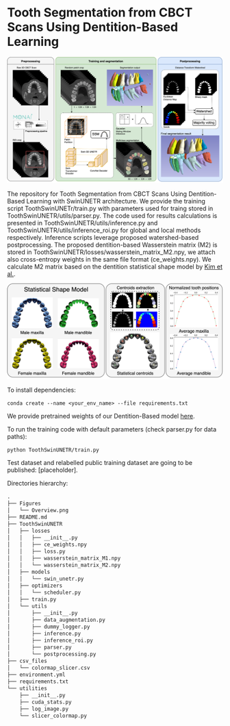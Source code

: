 # Tooth Segmentation from CBCT Scans Using Dentition-Based Learning

![ToothSeg3D_CBCT](./Figures/Overview.png)

The repository for Tooth Segmentation from CBCT Scans Using Dentition-Based Learning with SwinUNETR architecture. We provide the training script ToothSwinUNETr/train.py with parameters used for traing stored in ToothSwinUNETR/utils/parser.py. The code used for results calculations is presented in ToothSwinUNETR/utils/inference.py and ToothSwinUNETR/utils/inference_roi.py for global and local methods respectively. Inference scripts leverage proposed watershed-based postprocessing. The proposed dentition-based Wasserstein matrix (M2) is stored in ToothSwinUNETR/losses/wasserstein_matrix_M2.npy, we attach also cross-entropy weights in the same file format (ce_weights.npy). We
calculate M2 matrix based on the dentition statistical shape model by [Kim et al.](https://link.springer.com/article/10.1007/s00784-022-04824-z).

![ToothSeg3D_CBCT](./Figures/SSM.png)

To install dependencies:
```shell
conda create --name <your_env_name> --file requirements.txt
```

We provide pretrained weights of our Dentition-Based model [here](https://drive.google.com/file/d/1CxRugGGtdB8N-gOwEktwyzG9tJQMsP2I).

To run the training code with default parameters (check parser.py for data paths):

```shell
python ToothSwinUNETR/train.py
```

Test dataset and relabelled public training dataset are going to be published: [placeholder].

Directories hierarchy:
```shell
.
├── Figures
│   └── Overview.png
├── README.md
├── ToothSwinUNETR
│   ├── losses
│   │   ├── __init__.py
│   │   ├── ce_weights.npy
│   │   ├── loss.py
│   │   ├── wasserstein_matrix_M1.npy
│   │   └── wasserstein_matrix_M2.npy
│   ├── models
│   │   └── swin_unetr.py
│   ├── optimizers
│   │   └── scheduler.py
│   ├── train.py
│   └── utils
│       ├── __init__.py
│       ├── data_augmentation.py
│       ├── dummy_logger.py
│       ├── inference.py
│       ├── inference_roi.py
│       ├── parser.py
│       └── postprocessing.py
├── csv_files
│   └── colormap_slicer.csv
├── environment.yml
├── requirements.txt
└── utilities
    ├── __init__.py
    ├── cuda_stats.py
    ├── log_image.py
    └── slicer_colormap.py
```